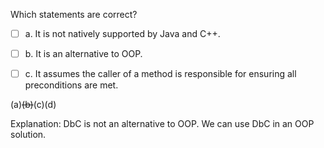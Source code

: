 <panel header=":lock::key: Statements about the Design-by-contract approach?">
<question>

Which statements are correct?

- [ ] a. It is not natively supported by Java and C++.
- [ ] b. It is an alternative to OOP.
- [ ] c. It assumes the caller of a method is responsible for ensuring all preconditions are met.


<div slot="answer">

(a)~~(b)~~(c)(d)

Explanation: DbC is not an alternative to OOP. We can use DbC in an OOP solution. 

</div>
</question>
</panel>
